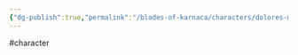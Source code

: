 ```yaml
---
{"dg-publish":true,"permalink":"/blades-of-karnaca/characters/dolores-michaels/"}
---
```


#character